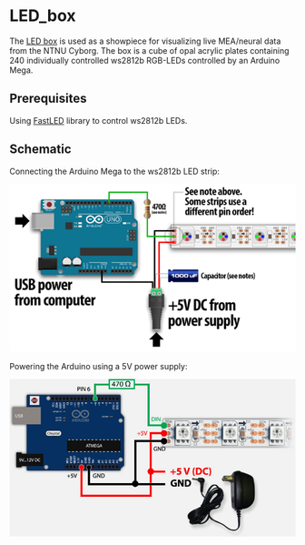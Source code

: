 # LED_box
The [LED box](https://ntnu.box.com/s/54gfmdsg4xefp7i1zyaw3o8i6tqbxnvq) is used as a showpiece for visualizing live MEA/neural data from the NTNU Cyborg. The box is a cube of opal acrylic plates containing 240 individually controlled ws2812b RGB-LEDs controlled by an Arduino Mega.

## Prerequisites
Using [FastLED](https://github.com/FastLED/FastLED) library to control ws2812b LEDs.

## Schematic
Connecting the Arduino Mega to the ws2812b LED strip:

![Arduino schematic](schematics/arduino_ws2812b_schematic.png "Arduino Mega to ws2812b LED strip")

Powering the Arduino using a 5V power supply:

![Arduino 5V](schematics/arduino_powered_by_5V.jpg "Arduino Mega powered by 5V")